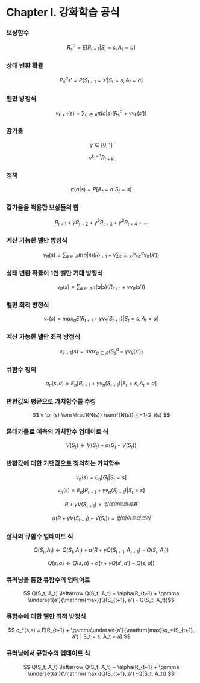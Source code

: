 # Chapter I. 강화학습 공식

### 보상함수
$$ R^a_s = E[R_{t+1} | S_t=s, A_t = a]$$

### 상태 변환 확률

$$P^a_ss' = P[S_{t+1} = s' | S_t = s, A_t = a]$$

### 벨만 방정식
$$ v_{k+1}(s) = \sum_{a \in A}\pi(a|s)(R_s^a + \gamma v_k(s')) $$

### 감가율

$$\gamma \in [0,1]$$

$$\gamma^{k-1}R_{t+k}$$

### 정책

$$\pi (a|s) = P[A_t = a | S_t = s]$$

### 감가율을 적용한 보상들의 합

$$ R_{t+1} + \gamma R_{t+2} + \gamma^2 R_{t+3} + \gamma^3 R_{t+4} + \dots $$

### 계산 가능한 벨만 방정식

$$ v_\pi (s) = \sum_{a \in A} \pi (a|s)\biggl(R_{t+1} + \gamma \sum_{s' \in S}P^a_{ss'}v_\pi(s')\biggl) $$

### 상태 변환 확률이 1인 벨만 기대 방정식

$$ v_\pi(s) = \sum_{a \in A} \pi(a|s) (R_{t+1} + \gamma v_\pi (s')) $$

### 벨만 최적 방정식

$$ v_*(s) = max_aE[R_{t+1} + \gamma v_*(S_{t+1}) | S_t = s, A_t = a] $$

### 계산 가능한 벨만 최적 방정식

$$ v_{k+1} (s) = max_{a \in A} (S^a_s + \gamma v_k(s')) $$

### 큐함수 정의

$$ q_\pi(s,a) = E_\pi[R_{t+1} + \gamma v_\pi(S_{t+1}) | S_t = s, A_t = a] $$

### 반환값의 평균으로 가치함수를 추정

$$ v_\pi (s) \sim \frac1{N(s)} \sum^{N(s)}_{i=1}G_i(s) $$

### 몬테카를로 예측의 가치함수 업데이트 식

$$ V(S_t) \leftarrow V(S_t) + \alpha(G_t - V(S_t)) $$

### 반환값에 대한 기댓값으로 정의하는 가치함수

$$ v_\pi(s) = E_\pi [G_t | S_t = s] $$

$$ v_\pi(s) = E_\pi[R_{t+1} + \gamma v_\pi(S_{t+1}) | S_t = s] $$

$$  R + \gamma V(S_{t+1}) = 업데이트의 목표$$

$$  \alpha(R + \gamma V(S_{t+1}) - V(S_t)) = 업데이트의 크기$$

### 살사의 큐함수 업데이트 식

$$ Q(S_t, A_t) \leftarrow Q(S_t, A_t) + \alpha(R + \gamma Q(S_{t+1}, A_{t+1}) - Q(S_t, A_t))$$


$$ Q(s,a) \leftarrow Q(s,a) + \alpha(r + \gamma Q(s', a') - Q(s,a)) $$

### 큐러닝을 통한 큐함수의 업데이트

$$ Q(S_t, A_t) \leftarrow Q(S_t, A_t) + \alpha(R_{t+1} + \gamma \underset{a'}{\mathrm{max}}Q(S_{t+1}, a') - Q(S_t, A_t))$$

### 큐함수에 대한 벨만 최적 방정식

$$ q_*(s,a) = E[R_{t+1} + \gamma\underset{a'}{\mathrm{max}}q_*(S_{t+1}, a') | S_t = s, A_t = a] $$

### 큐러닝에서 큐함수의 업데이트 식

$$ Q(S_t, A_t) \leftarrow Q(S_t, A_t) + \alpha(R_{t+1} + \gamma \underset{a'}{\mathrm{max}}Q(S_{t+1}, a') -Q(S_t, A_t)) $$

